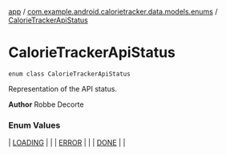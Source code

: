[app](../../index.md) / [com.example.android.calorietracker.data.models.enums](../index.md) / [CalorieTrackerApiStatus](./index.md)

# CalorieTrackerApiStatus

`enum class CalorieTrackerApiStatus`

Representation of the API status.

**Author**
Robbe Decorte

### Enum Values

| [LOADING](-l-o-a-d-i-n-g.md) |  |
| [ERROR](-e-r-r-o-r.md) |  |
| [DONE](-d-o-n-e.md) |  |


